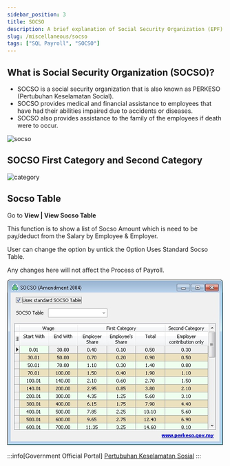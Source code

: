 ```yaml
---
sidebar_position: 3
title: SOCSO
description: A brief explanation of Social Security Organization (EPF)
slug: /miscellaneous/socso
tags: ["SQL Payroll", "SOCSO"]
---
```


## What is Social Security Organization (SOCSO)?

- SOCSO is a social security organization that is also known as PERKESO (Pertubuhan Keselamatan Social).
- SOCSO provides medical and financial assistance to employees that have had their abilities impaired due to accidents or diseases.
- SOCSO also provides assistance to the family of the employees if death were to occur.

![socso](../../static/img/miscellaneous/socso/socso.png)

## SOCSO First Category and Second Category

![category](../../static/img/miscellaneous/socso/category.png)

## Socso Table

Go to **View | View Socso Table**

This function is to show a list of Socso Amount which is need to be pay/deduct from the Salary by Employee & Employer.

User can change the option by untick the Option Uses Standard Socso Table.

Any changes here will not affect the Process of Payroll.

![socso-table](../../static/img/miscellaneous/socso/socso-table.jpg)

:::info[Government Official Portal]
    [Pertubuhan Keselamatan Sosial](http://www.perkeso.gov.my/)
:::
